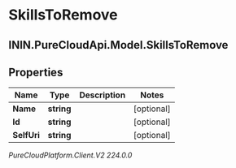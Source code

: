 # SkillsToRemove

## ININ.PureCloudApi.Model.SkillsToRemove

## Properties

|Name | Type | Description | Notes|
|------------ | ------------- | ------------- | -------------|
| **Name** | **string** |  | [optional] |
| **Id** | **string** |  | [optional] |
| **SelfUri** | **string** |  | [optional] |



_PureCloudPlatform.Client.V2 224.0.0_
